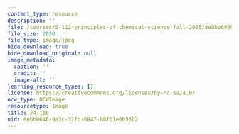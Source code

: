 ```yaml
---
content_type: resource
description: ''
file: /courses/5-112-principles-of-chemical-science-fall-2005/8ebbb6469a2c31fd684780f61e065602_24.jpg
file_size: 2050
file_type: image/jpeg
hide_download: true
hide_download_original: null
image_metadata:
  caption: ''
  credit: ''
  image-alt: ''
learning_resource_types: []
license: https://creativecommons.org/licenses/by-nc-sa/4.0/
ocw_type: OCWImage
resourcetype: Image
title: 24.jpg
uid: 8ebbb646-9a2c-31fd-6847-80f61e065602
---
```

